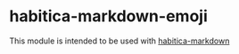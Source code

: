 # habitica-markdown-emoji

This module is intended to be used with [habitica-markdown](https://www.npmjs.com/package/habitica-markdown)
